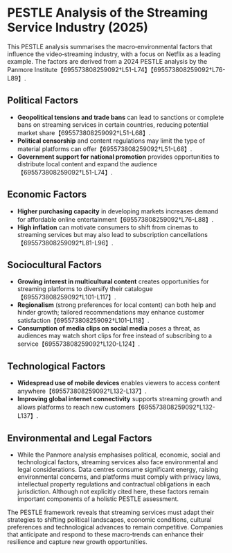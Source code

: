 # PESTLE Analysis of the Streaming Service Industry (2025)

This PESTLE analysis summarises the macro‑environmental factors that influence the video‑streaming industry, with a focus on Netflix as a leading example. The factors are derived from a 2024 PESTLE analysis by the Panmore Institute【695573808259092†L51-L74】【695573808259092†L76-L89】.

## Political Factors
- **Geopolitical tensions and trade bans** can lead to sanctions or complete bans on streaming services in certain countries, reducing potential market share【695573808259092†L51-L68】.
- **Political censorship** and content regulations may limit the type of material platforms can offer【695573808259092†L51-L68】.
- **Government support for national promotion** provides opportunities to distribute local content and expand the audience【695573808259092†L51-L74】.

## Economic Factors
- **Higher purchasing capacity** in developing markets increases demand for affordable online entertainment【695573808259092†L76-L88】.
- **High inflation** can motivate consumers to shift from cinemas to streaming services but may also lead to subscription cancellations【695573808259092†L81-L96】.

## Sociocultural Factors
- **Growing interest in multicultural content** creates opportunities for streaming platforms to diversify their catalogue【695573808259092†L101-L117】.
- **Regionalism** (strong preferences for local content) can both help and hinder growth; tailored recommendations may enhance customer satisfaction【695573808259092†L101-L118】.
- **Consumption of media clips on social media** poses a threat, as audiences may watch short clips for free instead of subscribing to a service【695573808259092†L120-L124】.

## Technological Factors
- **Widespread use of mobile devices** enables viewers to access content anywhere【695573808259092†L132-L137】.
- **Improving global internet connectivity** supports streaming growth and allows platforms to reach new customers【695573808259092†L132-L137】.

## Environmental and Legal Factors
- While the Panmore analysis emphasises political, economic, social and technological factors, streaming services also face environmental and legal considerations. Data centres consume significant energy, raising environmental concerns, and platforms must comply with privacy laws, intellectual property regulations and contractual obligations in each jurisdiction. Although not explicitly cited here, these factors remain important components of a holistic PESTLE assessment.

The PESTLE framework reveals that streaming services must adapt their strategies to shifting political landscapes, economic conditions, cultural preferences and technological advances to remain competitive. Companies that anticipate and respond to these macro‑trends can enhance their resilience and capture new growth opportunities.
